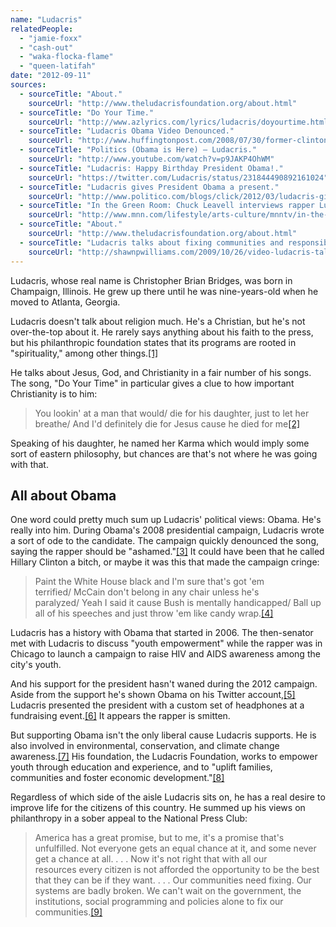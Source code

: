 ```yaml
---
name: "Ludacris"
relatedPeople:
  - "jamie-foxx"
  - "cash-out"
  - "waka-flocka-flame"
  - "queen-latifah"
date: "2012-09-11"
sources:
  - sourceTitle: "About."
    sourceUrl: "http://www.theludacrisfoundation.org/about.html"
  - sourceTitle: "Do Your Time."
    sourceUrl: "http://www.azlyrics.com/lyrics/ludacris/doyourtime.html"
  - sourceTitle: "Ludacris Obama Video Denounced."
    sourceUrl: "http://www.huffingtonpost.com/2008/07/30/former-clinton-aide-chall_n_115896.html"
  - sourceTitle: "Politics (Obama is Here) – Ludacris."
    sourceUrl: "http://www.youtube.com/watch?v=p9JAKP4OhWM"
  - sourceTitle: "Ludacris: Happy Birthday President Obama!."
    sourceUrl: "https://twitter.com/Ludacris/status/231844490892161024"
  - sourceTitle: "Ludacris gives President Obama a present."
    sourceUrl: "http://www.politico.com/blogs/click/2012/03/ludacris-gives-president-obama-a-present-118003.html"
  - sourceTitle: "In the Green Room: Chuck Leavell interviews rapper Ludacris."
    sourceUrl: "http://www.mnn.com/lifestyle/arts-culture/mnntv/in-the-green-room/in-the-green-room-chuck-leavell-interviews-rapper-lud"
  - sourceTitle: "About."
    sourceUrl: "http://www.theludacrisfoundation.org/about.html"
  - sourceTitle: "Ludacris talks about fixing communities and responsible leadership."
    sourceUrl: "http://shawnpwilliams.com/2009/10/26/video-ludacris-talks-about-fixing-communities-and-responsible-leadership/"
---
```


Ludacris, whose real name is Christopher Brian Bridges, was born in Champaign, Illinois. He grew up there until he was nine-years-old when he moved to Atlanta, Georgia.

Ludacris doesn't talk about religion much. He's a Christian, but he's not over-the-top about it. He rarely says anything about his faith to the press, but his philanthropic foundation states that its programs are rooted in "spirituality," among other things.<a class="source-citation" href="http://www.theludacrisfoundation.org/about.html" title="About.">[1]</a>

He talks about Jesus, God, and Christianity in a fair number of his songs. The song, "Do Your Time" in particular gives a clue to how important Christianity is to him:

>You lookin' at a man that would/ die for his daughter, just to let her breathe/ And I'd definitely die for Jesus cause he died for me<a class="source-citation" href="http://www.azlyrics.com/lyrics/ludacris/doyourtime.html" title="Do Your Time.">[2]</a>

Speaking of his daughter, he named her Karma which would imply some sort of eastern philosophy, but chances are that's not where he was going with that.


## All about Obama

One word could pretty much sum up Ludacris' political views: Obama. He's really into him. During Obama's 2008 presidential campaign, Ludacris wrote a sort of ode to the candidate. The campaign quickly denounced the song, saying the rapper should be "ashamed."<a class="source-citation" href="http://www.huffingtonpost.com/2008/07/30/former-clinton-aide-chall_n_115896.html" title="Ludacris Obama Video Denounced.">[3]</a> It could have been that he called Hillary Clinton a bitch, or maybe it was this that made the campaign cringe:

>Paint the White House black and I'm sure that's got 'em terrified/ McCain don't belong in any chair unless he's paralyzed/ Yeah I said it cause Bush is mentally handicapped/ Ball up all of his speeches and just throw 'em like candy wrap.<a class="source-citation" href="http://www.youtube.com/watch?v=p9JAKP4OhWM" title="Politics (Obama is Here) – Ludacris.">[4]</a>

Ludacris has a history with Obama that started in 2006. The then-senator met with Ludacris to discuss "youth empowerment" while the rapper was in Chicago to launch a campaign to raise HIV and AIDS awareness among the city's youth.

And his support for the president hasn't waned during the 2012 campaign. Aside from the support he's shown Obama on his Twitter account,<a class="source-citation" href="https://twitter.com/Ludacris/status/231844490892161024" title="Ludacris: Happy Birthday President Obama!.">[5]</a> Ludacris presented the president with a custom set of headphones at a fundraising event.<a class="source-citation" href="http://www.politico.com/blogs/click/2012/03/ludacris-gives-president-obama-a-present-118003.html" title="Ludacris gives President Obama a present.">[6]</a> It appears the rapper is smitten.

But supporting Obama isn't the only liberal cause Ludacris supports. He is also involved in environmental, conservation, and climate change awareness.<a class="source-citation" href="http://www.mnn.com/lifestyle/arts-culture/mnntv/in-the-green-room/in-the-green-room-chuck-leavell-interviews-rapper-lud" title="In the Green Room: Chuck Leavell interviews rapper Ludacris.">[7]</a> His foundation, the Ludacris Foundation, works to empower youth through education and experience, and to "uplift families, communities and foster economic development."<a class="source-citation" href="http://www.theludacrisfoundation.org/about.html" title="About.">[8]</a>

Regardless of which side of the aisle Ludacris sits on, he has a real desire to improve life for the citizens of this country. He summed up his views on philanthropy in a sober appeal to the National Press Club:

>America has a great promise, but to me, it's a promise that's unfulfilled. Not everyone gets an equal chance at it, and some never get a chance at all. . . . Now it's not right that with all our resources every citizen is not afforded the opportunity to be the best that they can be if they want. . . . Our communities need fixing. Our systems are badly broken. We can't wait on the government, the institutions, social programming and policies alone to fix our communities.<a class="source-citation" href="http://shawnpwilliams.com/2009/10/26/video-ludacris-talks-about-fixing-communities-and-responsible-leadership/" title="Ludacris talks about fixing communities and responsible leadership.">[9]</a>